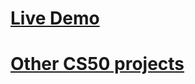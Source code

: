 # <a href="https://leo-newspaper.herokuapp.com/"> Live Demo</a>

# <a href="https://github.com/LeoZorzoli/CS50-Web-Projects-List"> Other CS50 projects</a>
